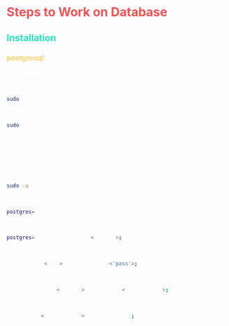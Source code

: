 <style> 
:root{
    --primary-title: #ffd369;
    --head-title: #f05454;
    --article-title: #21e6c1;
}
.head-title{
    color: var(--head-title)
}
.article-title{
    color: var(--article-title);
}
.title_db{
    color: var(--primary-title);
}

mark{
    color: white;
}
</style>

<mark>
<h1 class="head-title">Steps to Work on Database</h1>

<!-- # Steps to Work on Database -->

<h2 class="article-title">Installation</h2>

<h3 class="title_db">postgresql</h3>

**For Ubuntu 22-LTS**:

Is recomended to update the packages first

```bash
sudo apt update
```

Installing Postgre:

```bash
sudo apt install postgresql postgresql-contrib
```

Accessing to postgresql:

**postgres** is the user created when postgrest while installed.

**psql** is a based terminal interactive what enables for the user allows querys our database.

```bash
sudo -u postgres psql
```

now the prompt shows like this:

```bash
postgres=#
```

Now you can execute query for example

```bash
postgres=# CREATE DATABASE <nabe_db>;
```

Create User:

```bash
create user <user> with password <'pass'>;
```

Create Database:

```bash
create database <db_name> with owner <user_created>;
```

Allowing permissions a user:

```bash
alter user <user_created> with superuser;
```

<mark>
